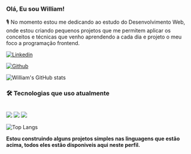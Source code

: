 ### Olá, Eu sou William!

🎙️ No momento estou me dedicando ao estudo do Desenvolvimento Web, onde estou criando pequenos projetos que me permitem aplicar os conceitos e técnicas que venho aprendendo a cada dia e projeto o meu foco a programação frontend.


[![Linkedin](https://img.shields.io/badge/LinkedIn-0077B5?style=for-the-badge&logo=linkedin&logoColor=white)](https://br.linkedin.com/in/william-pl%C3%A1cido-593a8a283)

[![Github](https://img.shields.io/badge/GitHub-100000?style=for-the-badge&logo=github&logoColor=white)](https://github.com/williamcouto)

![William's GitHub stats](https://github-readme-stats.vercel.app/api?username=williamcouto&show_icons=true&theme=merko)

### 🛠️ Tecnologias que uso atualmente
<div style = "display: inline-block" > <br>
    <img src ="https://img.shields.io/badge/HTML5-E34F26?style=for-the-badge&logo=html5&logoColor=white" >
    <img src ="https://img.shields.io/badge/CSS3-1572B6?style=for-the-badge&logo=css3&logoColor=white" >
    <img src ="https://img.shields.io/badge/JavaScript-323330?style=for-the-badge&logo=javascript&logoColor=F7DF1E" >
</div>

![Top Langs](https://github-readme-stats.vercel.app/api/top-langs/?username=williamcouto&layout=compact)

**Estou construindo alguns projetos simples nas linguagens que estão acima, todos eles estão disponiveis aqui neste perfil.**
